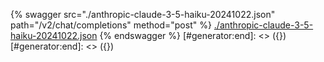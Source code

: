 [#generator:start]: <> ({ "template": "openapi" })
[#generator:start]: <> ({ "template": "openapi" })
{% swagger src="./anthropic-claude-3-5-haiku-20241022.json" path="/v2/chat/completions" method="post" %}
[./anthropic-claude-3-5-haiku-20241022.json](./anthropic-claude-3-5-haiku-20241022.json)
{% endswagger %}
[#generator:end]: <> ({})
[#generator:end]: <> ({})